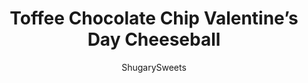 ---
layout: ../../layouts/MarkdownPostLayout.astro
title: Toffee Chocolate Chip Valentine&#8217;s Day Cheeseball
author: ShugarySweets
pubDate: 2019-01-15
description: "This is the perfect dip to serve on Valentines day! Its a chocolate chip cheeseball with toffee chips mixed in and then covered in holiday sprinkles! My kids are requesting this dip as their after school snack on Valentines Day! And apples are the perfect dipping tool, too!"
image_url: https://www.shugarysweets.com/wp-content/uploads/2013/02/chocolate-chip-toffee-dip-3.jpg
tags: ["Desserts","American"]
calories: 260
protein: 2
carbohydrates: 21
fats: 20
fiber: 0
ingredients: ["8 ounce cream cheese, softened","1/2 cup unsalted butter, softened","3/4 cup powdered sugar","2 Tablespoons brown sugar","1/2 cup mini semi-sweet chocolate morsels","1/2 cup toffee bits (Heath)","sprinkles"]
serves: 12
time: "1 hour 15 minutes"
prepTime: "15 minutes"
instructions: ["In a large mixing bowl, beat cream cheese and butter until fluffy, about 3 minutes. Add both sugars and beat until completely blended. Stir in morsels and toffee bits.","Wrap mixture in a large piece of plastic wrap and refrigerate for 1-2 hours. If desired, lay on serving tray and shape into a heart, cover with sprinkles!","**optional: you can also cover this in chopped nuts or additional mini chocolate chips"]
nutrition: ["260 calories","21 grams carbohydrates","50 milligrams cholesterol","20 grams fat","0 grams fiber","2 grams protein","12 grams saturated fat","75 grams sodium","20 grams sugar","0 grams trans fat","6 grams unsaturated fat"]
---